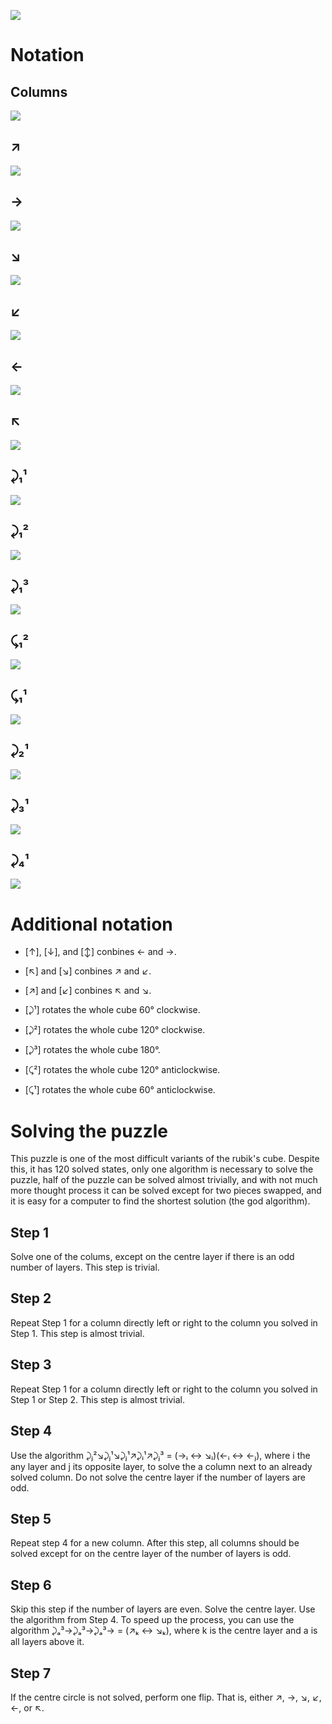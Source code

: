 ![](pics/png/solved-state.png)

# Notation

## Columns

![](pics/png/columns.png)

## ↗

![](pics/png/flip-0.png)

## →

![](pics/png/flip-1.png)

## ↘

![](pics/png/flip-2.png)

## ↙

![](pics/png/flip-3.png)

## ←

![](pics/png/flip-4.png)

## ↖

![](pics/png/flip-5.png)

## ⤸₁¹

![](pics/png/rotation-1-1.png)

## ⤸₁²

![](pics/png/rotation-1-2.png)

## ⤸₁³

![](pics/png/rotation-1-3.png)

## ⤹₁²

![](pics/png/rotation-1-4.png)

## ⤹₁¹

![](pics/png/rotation-1-5.png)

## ⤸₂¹

![](pics/png/rotation-2-1.png)

## ⤸₃¹

![](pics/png/rotation-3-1.png)

## ⤸₄¹

![](pics/png/rotation-4-1.png)

# Additional notation

* [↑], [↓], and [↕] conbines ← and →.

* [↖] and [↘] conbines ↗ and ↙.

* [↗] and [↙] conbines ↖ and ↘.

* [⤸¹] rotates the whole cube 60° clockwise.

* [⤸²] rotates the whole cube 120° clockwise.

* [⤸³] rotates the whole cube 180°.

* [⤹²] rotates the whole cube 120° anticlockwise.

* [⤹¹] rotates the whole cube 60° anticlockwise.

# Solving the puzzle

This puzzle is one of the most difficult variants
of the rubik's cube. Despite this, it has 120
solved states, only one algorithm is necessary to
solve the puzzle, half of the puzzle can be solved
almost trivially, and with not much more thought
process it can be solved except for two pieces
swapped, and it is easy for a computer to find the
shortest solution (the god algorithm).

## Step 1

Solve one of the colums, except on the centre
layer if there is an odd number of layers. This
step is trivial.

## Step 2

Repeat Step 1 for a column directly left or right
to the column you solved in Step 1. This step
is almost trivial.

## Step 3

Repeat Step 1 for a column directly left or right
to the column you solved in Step 1 or Step 2. This
step is almost trivial.

## Step 4

Use the algorithm ⤸ⱼ²↘⤸ⱼ¹↘⤸ⱼ¹↗⤸ᵢ¹↗⤸ⱼ³ = (→ᵢ ↔ ↘ᵢ)(←ᵢ ↔ ←ⱼ),
where i the any layer and j its opposite layer,
to solve the a column next to an already solved column.
Do not solve the centre layer if the number of layers
are odd.

## Step 5

Repeat step 4 for a new column. After this step,
all columns should be solved except for on the
centre layer of the number of layers is odd.

## Step 6

Skip this step if the number of layers are even.
Solve the centre layer. Use the algorithm from
Step 4. To speed up the process, you can use
the algorithm ⤸ₐ³→⤸ₐ³→⤸ₐ³→ = (↗ₖ ↔ ↘ₖ), where k
is the centre layer and a is all layers above it.

## Step 7

If the centre circle is not solved, perform one
flip. That is, either ↗, →, ↘, ↙, ←, or ↖.
